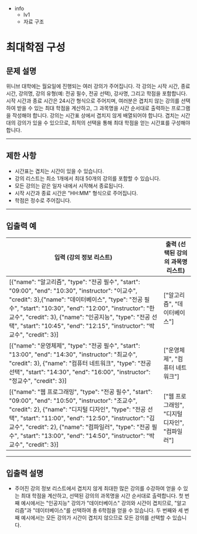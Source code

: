 - info
    - lv1
    - 자료 구조

# 최대학점 구성
## 문제 설명
위니브 대학에는 월요일에 진행되는 여러 강의가 주어집니다. 각 강의는 시작 시간, 종료 시간, 강의명, 강의 유형(예: 전공 필수, 전공 선택), 강사명, 그리고 학점을 포함합니다. 시작 시간과 종료 시간은 24시간 형식으로 주어지며, 여러분은 겹치지 않는 강의를 선택하여 받을 수 있는 최대 학점을 계산하고, 그 과목명을 시간 순서대로 출력하는 프로그램을 작성해야 합니다. 강의는 시간표 상에서 겹치지 않게 배열되어야 합니다. 겹치는 시간대의 강의가 있을 수 있으므로, 최적의 선택을 통해 최대 학점을 얻는 시간표를 구성해야 합니다.

---

## 제한 사항

- 시간표는 겹치는 시간이 있을 수 있습니다.
- 강의 리스트는 최소 1개에서 최대 50개의 강의를 포함할 수 있습니다.
- 모든 강의는 같은 일자 내에서 시작해서 종료됩니다.
- 시작 시간과 종료 시간은 "HH:MM" 형식으로 주어집니다.
- 학점은 정수로 주어집니다.

---

## 입출력 예

| 입력 (강의 정보 리스트) | 출력 (선택된 강의의 과목명 리스트) |
| ---------------------- | ---------------------------------- |
| [{"name": "알고리즘", "type": "전공 필수", "start": "09:00", "end": "10:30", "instructor": "이교수", "credit": 3},{"name": "데이터베이스", "type": "전공 필수", "start": "10:30", "end": "12:00", "instructor": "한교수", "credit": 3}, {"name": "인공지능", "type": "전공 선택", "start": "10:45", "end": "12:15", "instructor": "박교수", "credit": 3}] | ["알고리즘", "데이터베이스"] |
| [{"name": "운영체제", "type": "전공 필수", "start": "13:00", "end": "14:30", "instructor": "최교수", "credit": 3}, {"name": "컴퓨터 네트워크", "type": "전공 선택", "start": "14:30", "end": "16:00", "instructor": "정교수", "credit": 3}] | ["운영체제", "컴퓨터 네트워크"] |
| [{"name": "웹 프로그래밍", "type": "전공 필수", "start": "09:00", "end": "10:50", "instructor": "조교수", "credit": 2}, {"name": "디지털 디자인", "type": "전공 선택", "start": "11:00", "end": "12:50", "instructor": "김교수", "credit": 2}, {"name": "컴파일러", "type": "전공 필수", "start": "13:00", "end": "14:50", "instructor": "박교수", "credit": 3}] | ["웹 프로그래밍", "디지털 디자인", "컴파일러"] |

---

## 입출력 설명
- 주어진 강의 정보 리스트에서 겹치지 않게 최대한 많은 강의를 수강하여 얻을 수 있는 최대 학점을 계산하고, 선택된 강의의 과목명을 시간 순서대로 출력합니다. 첫 번째 예시에서는 "인공지능" 강의가 "데이터베이스" 강의와 시간이 겹치므로, "알고리즘"과 "데이터베이스"를 선택하여 총 6학점을 얻을 수 있습니다. 두 번째와 세 번째 예시에서는 모든 강의가 시간이 겹치지 않으므로 모든 강의를 선택할 수 있습니다.
